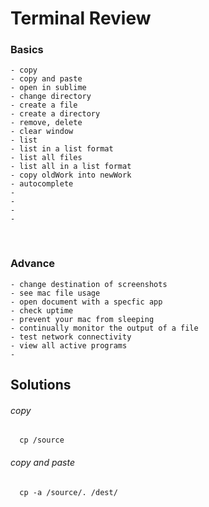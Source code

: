 
# Terminal Review


### Basics

    - copy
    - copy and paste
    - open in sublime
    - change directory
    - create a file
    - create a directory
    - remove, delete
    - clear window
    - list
    - list in a list format
    - list all files
    - list all in a list format
    - copy oldWork into newWork
    - autocomplete
    - 
    -
    -
    -

<br>

### Advance

    - change destination of screenshots
    - see mac file usage
    - open document with a specfic app
    - check uptime
    - prevent your mac from sleeping
    - continually monitor the output of a file
    - test network connectivity
    - view all active programs
    -





## Solutions


  ###### copy 
      cp /source

  ###### copy and paste
      cp -a /source/. /dest/    







